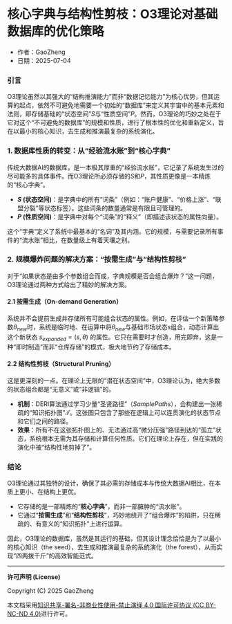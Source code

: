 # **核心字典与结构性剪枝：O3理论对基础数据库的优化策略**

- 作者：GaoZheng
- 日期：2025-07-04

### 引言
O3理论虽然以其强大的“结构推演能力”而非“数据记忆能力”为核心优势，但其运算的起点，依然不可避免地需要一个初始的“数据库”来定义其宇宙中的基本元素和法则，即存储基础的“状态空间”$S$与“性质空间”$P$。然而，O3理论的巧妙之处在于它对这个“不可避免的数据库”的规模和性质，进行了根本性的优化和重新定义，旨在以最小的核心知识，去生成和推演最复杂的系统演化。

### 1. 数据库性质的转变：从“经验流水账”到“核心字典”
传统大数据AI的数据库，是一本极其厚重的“经验流水账”，它记录了系统发生过的尽可能多的具体事件。而O3理论所必须存储的$S$和$P$，其性质更像是一本精炼的“核心字典”。

* **$S$ (状态空间)**：是字典中的所有“词条”（例如：“账户健康”、“价格上涨”、“联盟分裂”等状态标签）。这些词条的数量通常是有限且可管理的。
* **$P$ (性质空间)**：是字典中对每个“词条”的“释义”（即描述该状态的属性向量）。

这个“字典”定义了系统中最基本的“名词”及其内涵。它的规模，与需要记录所有事件的“流水账”相比，在数量级上有着天壤之别。

### 2. 规模爆炸问题的解决方案：“按需生成”与“结构性剪枝”
对于“如果状态是由多个参数组合而成，字典规模是否会组合爆炸？”这一问题，O3理论通过两种方式给出了精妙的解决方案。

#### 2.1 按需生成（On-demand Generation）
系统并不会提前生成并存储所有可能组合状态的属性。例如，在评估一个新策略参数$\theta_{new}$时，系统是临时地、在运算中将$\theta_{new}$与基础市场状态$s$组合，动态计算出这个新状态 $s_{expanded} = (s, \theta)$ 的属性。它只在需要时才创造，用完即弃，这是一种“即时制造”而非“仓库存储”的模式，极大地节约了存储成本。

#### 2.2 结构性剪枝（Structural Pruning）
这是更深刻的一点。在理论上无限的“潜在状态空间”中，O3理论认为，绝大多数的状态组合都是“无意义”或“非逻辑”的。

* **机制**：DERI算法通过学习少量“圣贤路径”（$SamplePaths$），会构建出一张稀疏的“知识拓扑图”$\mathcal{T}$。这张图只包含了那些在逻辑上可以连贯演化的状态节点和它们之间的路径。
* **效果**：所有不在这张拓扑图上的、无法通过高“微分压强”路径到达的“孤立”状态，系统根本无需为其存储和计算任何性质。它们在理论上存在，但在实践的演化中被“结构性地剪掉了”。

### 结论
O3理论通过其独特的设计，确保了其必需的存储成本与传统大数据AI相比，在本质上更小、在结构上更优。

* 它存储的是一部精炼的“**核心字典**”，而非一部臃肿的“流水账”。
* 它通过“**按需生成**”和“**结构性剪枝**”，巧妙地绕开了“组合爆炸”的陷阱，只在稀疏的、有意义的“知识拓扑”上进行运算。

因此，O3理论的数据库，虽然是其运行的基础，但其设计理念恰恰是为了以最小的核心知识（the seed），去生成和推演最复杂的系统演化（the forest），从而实现“四两拨千斤”的高效智能范式。

---

**许可声明 (License)**

Copyright (C) 2025 GaoZheng 

本文档采用[知识共享-署名-非商业性使用-禁止演绎 4.0 国际许可协议 (CC BY-NC-ND 4.0)](https://creativecommons.org/licenses/by-nc-nd/4.0/deed.zh-Hans)进行许可。
